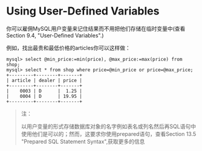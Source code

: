 # Using User-Defined Variables

你可以雇佣MySQL用户变量来记住结果而不用把他们存储在临时变量中\(查看 Section 9.4, "User-Defined Variables".\)

例如，找出最贵和最低价格的articles你可以这样做：

```
mysql> select @min_price:=min(price), @max_price:=max(price) from shop;
mysql> select * from shop where price=@min_price or price=@max_price;
+---------+--------+-------+
| article | dealer | price |
+---------+--------+-------+
|    0003 | D      |  1.25 |
|    0004 | D      | 19.95 |
+---------+--------+-------+
```

> 注：
>
> 以用户变量的形式存储数据库对象的名字例如表名或列名然后再SQL语句中使用他们是可以的；然而，这要求你使用prepared语句，查看Section 13.5 "Prepared SQL Statement Syntax",获取更多的信息



